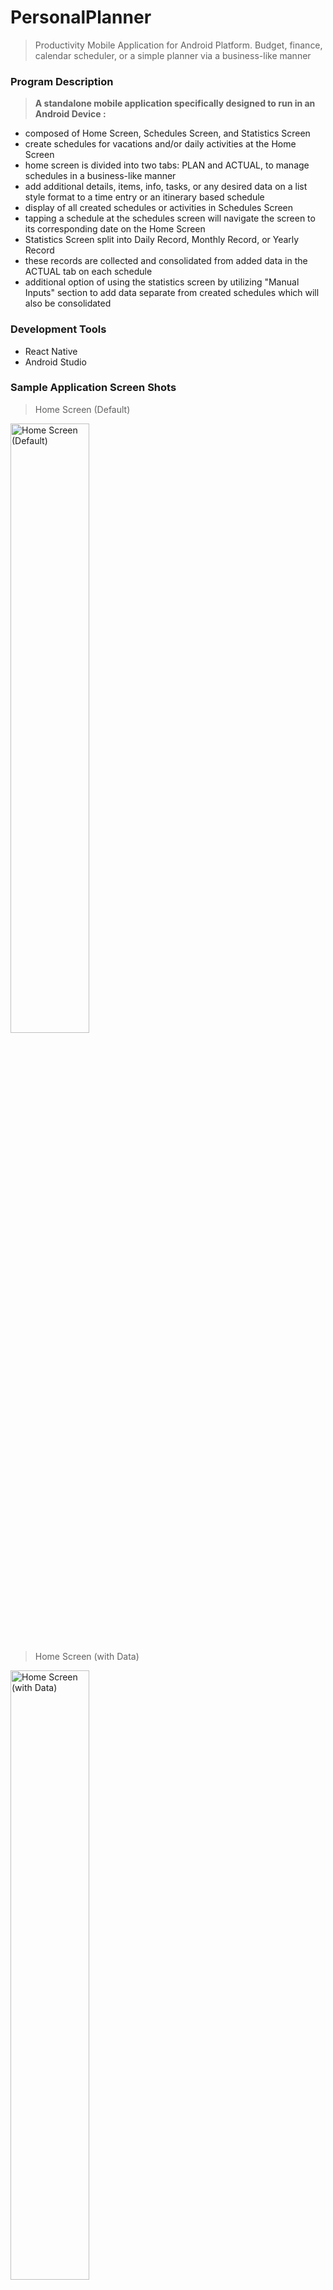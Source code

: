 # PersonalPlanner
> Productivity Mobile Application for Android Platform. Budget, finance, calendar scheduler, or a simple planner via a business-like manner 

<h3>Program Description</h3>

> <b> A standalone mobile application specifically designed to run in an Android Device : </b>

- composed of Home Screen, Schedules Screen, and Statistics Screen
- create schedules for vacations and/or daily activities at the Home Screen
- home screen is divided into two tabs: PLAN and ACTUAL, to manage schedules in a business-like manner
- add additional details, items, info, tasks, or any desired data on a list style format to a time entry or an itinerary based schedule
- display of all created schedules or activities in Schedules Screen
- tapping a schedule at the schedules screen will navigate the screen to its corresponding date on the Home Screen
- Statistics Screen split into Daily Record, Monthly Record, or Yearly Record
- these records are collected and consolidated from added data in the ACTUAL tab on each schedule
- additional option of using the statistics screen by utilizing "Manual Inputs" section to add data separate from created schedules which will also be consolidated


<h3>Development Tools</h3>

- React Native
- Android Studio

<h3>Sample Application Screen Shots</h3>

> Home Screen (Default)

<img src = "https://i.imgur.com/3VkT6Ao.png" height = "50%" width = "50%" alt = "Home Screen (Default)">


> Home Screen (with Data)

<img src = "https://i.imgur.com/b7htFF3.png" height = "50%" width = "50%" alt = "Home Screen (with Data)">


> Schedules Screen

<img src = "https://i.imgur.com/bRx1PCM.png" height = "50%" width = "50%" alt = "Schedules Screen">


> Statistics Screen (Default)

<img src = "https://i.imgur.com/3HnfMwW.png" height = "50%" width = "50%" alt = "Default Statistics Screen">


> Statistics Screen (Month Record)

<img src = "https://i.imgur.com/ZiMJ32N.png" height = "50%" width = "50%" alt = "Monthly Records Statistics Screen">
